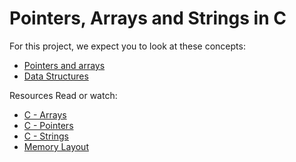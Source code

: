 # Pointers, Arrays and Strings in C

For this project, we expect you to look at these concepts:

- [Pointers and arrays](https://intranet.alxswe.com/concepts/60)
- [Data Structures](https://intranet.alxswe.com/concepts/120)

Resources
Read or watch:

- [C - Arrays](https://intranet.alxswe.com/rltoken/PVi2XMuApOK3jfhsoqsyXw)
- [C - Pointers](https://intranet.alxswe.com/rltoken/oyHybzYBeFiLUMALpb_usA)
- [C - Strings](https://intranet.alxswe.com/rltoken/sUeh9qDyW9pePOfJIpx_Bw)
- [Memory Layout](https://intranet.alxswe.com/rltoken/0k6CD2ZMzSFOMUxMOBiAlQ)
